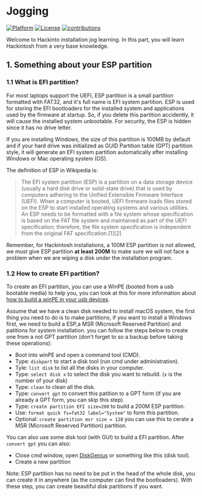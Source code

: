 # Jogging
[![Platform](https://img.shields.io/badge/Platform-Markdown-bule.svg)](https://shields.io/)
[![License](https://img.shields.io/badge/license-Apache%202.0-blue.svg)](https://opensource.org/licenses/Apache-2.0)
[![contributions](https://img.shields.io/badge/contributions-welcome-green.svg)](https://github.com/CXXT-Projects/CXXT-Website) 

Welcome to Hackinto installation jog learning. In this part, you will learn Hackintosh from a very base knowledge.

## 1. Something about your ESP partition

### 1.1 What is EFI partition?
For most laptops support the UEFI, ESP partition is a small partition formatted with FAT32, and it's full name is EFI system partition. ESP is used for storing the EFI bootloaders for the installed system and applications used by the firmware at startup. So, if you delete this partition accidently, it will cause the installed system unbootable. For security, the ESP is hidden since it has no drive letter.

If you are installing Windows, the size of this partition is 100MB by default and if your hard drive was initialized as GUID Partition table (GPT) partition style, it will generate an EFI system partition automatically after installing Windows or Mac operating system (OS).

The definition of ESP in Wikipedia is:
> The EFI system partition (ESP) is a partition on a data storage device (usually a hard disk drive or solid-state drive) that is used by computers adhering to the Unified Extensible Firmware Interface (UEFI). When a computer is booted, UEFI firmware loads files stored on the ESP to start installed operating systems and various utilities. An ESP needs to be formatted with a file system whose specification is based on the FAT file system and maintained as part of the UEFI specification; therefore, the file system specification is independent from the original FAT specification.[1][2]

Remember, for Hackintosh installations, a 100M ESP partition is not allowed, we must give ESP partition __at least 200M__ to make sure we will not face a problem when we are wiping a disk under the installation program.

### 1.2 How to create EFI partition?
To create an EFI partition, you can use a WinPE (booted from a usb bootable media) to help you, you can look at this for more information about [how to build a winPE in your usb devices](https://recoverit.wondershare.com/windows-pe/how-to-create-a-windows-pe-bootable-usb-drive.html).

Assume that we have a clean disk needed to install macOS system, the first thing you need to do is to make partitions, if you want to install a Windows first, we need to build a ESP,a MSR (Microsoft Reserved Partition) and patitions for system installation. you can follow the steps below to create one from a not GPT partition (don't forget to so a backup before taking these operations):

- Boot into winPE and open a command tool (CMD).
- Type: `diskpart` to start a disk tool (run cmd under administration).
- Tyle: `list disk` to list all the disks in your computer.
- Type: `select disk x` to select the disk you want to rebuild. (`x` is the number of your disk)
- Type: `clean` to clean all the disk.
- Type: `convert gpt` to convert this patition to a GPT form (if you are already a GPT form, you can skip this step).
- Type: `create partition EFI size=200` to build a 200M ESP partition.
- Use: `format quick fs=fat32 label="System"` to form this partition.
- Optional: `create partition msr size = 128` you can use this to cerate a MSR (Microsoft Reserved Partition) partition.

You can also use some disk tool (with GUI) to build a EFI partition. After `convert gpt` you can also:
- Close cmd window, open [DiskGenius](http://www.diskgenius.net/) or something like this (disk tool).
- Create a new partition

Note: ESP partition has no need to be put in the head of the whole disk, you can create it in anywhere (as the computer can find the bootloaders). With these step, you can create beautiful disk partitions if you want.
